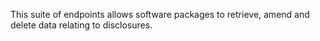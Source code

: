 This suite of endpoints allows software packages to retrieve, amend and delete data relating to disclosures.